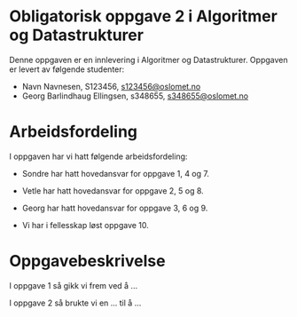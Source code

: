 # Obligatorisk oppgave 2 i Algoritmer og Datastrukturer

Denne oppgaven er en innlevering i Algoritmer og Datastrukturer. 
Oppgaven er levert av følgende studenter:
* Navn Navnesen, S123456, s123456@oslomet.no
* Georg Barlindhaug Ellingsen, s348655, s348655@oslomet.no

# Arbeidsfordeling

I oppgaven har vi hatt følgende arbeidsfordeling:
* Sondre  har hatt hovedansvar for oppgave 1, 4 og 7.
* Vetle   har hatt hovedansvar for oppgave 2, 5 og 8. 
* Georg   har hatt hovedansvar for oppgave 3, 6 og 9.

* Vi har i fellesskap løst oppgave 10. 

# Oppgavebeskrivelse

I oppgave 1 så gikk vi frem ved å ...

I oppgave 2 så brukte vi en ... til å ...
